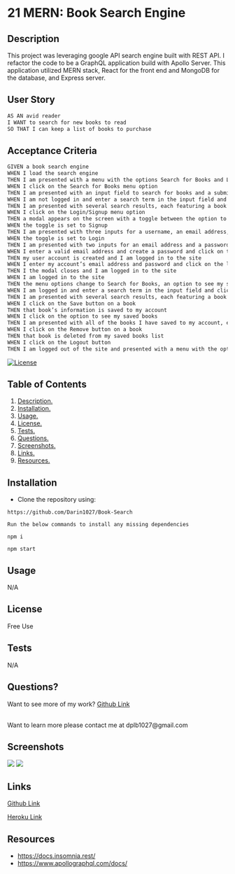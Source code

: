 # 21 MERN: Book Search Engine

## Description

This project was leveraging google API search engine built with REST API. I refactor the code to be a GraphQL application build with Apollo Server. This application utilized MERN stack, React for the front end and MongoDB for the database, and Express server.

## User Story

```md
AS AN avid reader
I WANT to search for new books to read
SO THAT I can keep a list of books to purchase
```

## Acceptance Criteria

```md
GIVEN a book search engine
WHEN I load the search engine
THEN I am presented with a menu with the options Search for Books and Login/Signup and an input field to search for books and a submit button
WHEN I click on the Search for Books menu option
THEN I am presented with an input field to search for books and a submit button
WHEN I am not logged in and enter a search term in the input field and click the submit button
THEN I am presented with several search results, each featuring a book’s title, author, description, image, and a link to that book on the Google Books site
WHEN I click on the Login/Signup menu option
THEN a modal appears on the screen with a toggle between the option to log in or sign up
WHEN the toggle is set to Signup
THEN I am presented with three inputs for a username, an email address, and a password, and a signup button
WHEN the toggle is set to Login
THEN I am presented with two inputs for an email address and a password and login button
WHEN I enter a valid email address and create a password and click on the signup button
THEN my user account is created and I am logged in to the site
WHEN I enter my account’s email address and password and click on the login button
THEN I the modal closes and I am logged in to the site
WHEN I am logged in to the site
THEN the menu options change to Search for Books, an option to see my saved books, and Logout
WHEN I am logged in and enter a search term in the input field and click the submit button
THEN I am presented with several search results, each featuring a book’s title, author, description, image, and a link to that book on the Google Books site and a button to save a book to my account
WHEN I click on the Save button on a book
THEN that book’s information is saved to my account
WHEN I click on the option to see my saved books
THEN I am presented with all of the books I have saved to my account, each featuring the book’s title, author, description, image, and a link to that book on the Google Books site and a button to remove a book from my account
WHEN I click on the Remove button on a book
THEN that book is deleted from my saved books list
WHEN I click on the Logout button
THEN I am logged out of the site and presented with a menu with the options Search for Books and Login/Signup and an input field to search for books and a submit button
```

[![License](https://img.shields.io/badge/License-BSD_2--Clause-orange.svg)](https://opensource.org/licenses/BSD-2-Clause)

## Table of Contents

1. [ Description. ](#description)
2. [ Installation. ](#installation)
3. [ Usage. ](#usage)
4. [ License. ](#license)
5. [ Tests. ](#tests)
6. [ Questions. ](#questions)
7. [ Screenshots. ](#screenshots)
8. [ Links. ](#links)
9. [ Resources. ](#resources)

## Installation

- Clone the repository using:

```
https://github.com/Darin1027/Book-Search
```

```
Run the below commands to install any missing dependencies
```

```
npm i
```

```
npm start
```

## Usage

N/A

## License

Free Use

## Tests

N/A

## Questions?

Want to see more of my work? [Github Link](https://github.com/SHD327)

<br/>
Want to learn more please contact me at dplb1027@gmail.com

## Screenshots

![](/module21-Book-Search-Engine/Redo//Book-Search-Engine/client/src/photos/Screenshot_20230123_123033.png)
![](/module21-Book-Search-Engine/Redo/Book-Search-Engine/client/src/photos/Screenshot_20230123_123307.png)

## Links

[Github Link](https://github.com/Darin1027/Book-Search)

[Heroku Link](https://whispering-basin-02412.herokuapp.com/)

## Resources

- https://docs.insomnia.rest/
- https://www.apollographql.com/docs/

